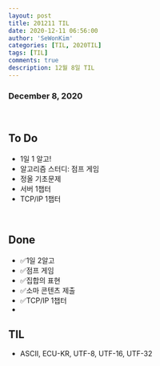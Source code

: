 ```yaml
---
layout: post
title: 201211 TIL
date: 2020-12-11 06:56:00
author: 'SeWonKim'
categories: [TIL, 2020TIL]
tags: [TIL]
comments: true
description: 12월 8일 TIL
---
```


### December 8, 2020

&nbsp;

## To Do

- 1일 1 알고!
- 알고리즘 스터디: 점프 게임
- 정올 기초문제
- 서버 1챕터
- TCP/IP 1챕터

&nbsp;
&nbsp;

## Done

- ✅1일 2알고
- ✅점프 게임
- ✅집합의 표현
- ✅소마 콘텐츠 제출
- ✅TCP/IP 1챕터
- 
  &nbsp;
  &nbsp;

## TIL

- ASCII, ECU-KR, UTF-8, UTF-16, UTF-32

&nbsp;
&nbsp;
